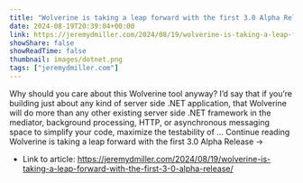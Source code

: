 ```yaml
---
title: "Wolverine is taking a leap forward with the first 3.0 Alpha Release"
date: 2024-08-19T20:39:04+00:00
link: https://jeremydmiller.com/2024/08/19/wolverine-is-taking-a-leap-forward-with-the-first-3-0-alpha-release/
showShare: false
showReadTime: false
thumbnail: images/dotnet.png
tags: ["jeremydmiller.com"]
---
```

Why should you care about this Wolverine tool anyway? I’d say that if you’re building just about any kind of server side .NET application, that Wolverine will do more than any other existing server side .NET framework in the mediator, background processing, HTTP, or asynchronous messaging space to simplify your code, maximize the testability of … Continue reading Wolverine is taking a leap forward with the first 3.0 Alpha Release →

- Link to article: https://jeremydmiller.com/2024/08/19/wolverine-is-taking-a-leap-forward-with-the-first-3-0-alpha-release/